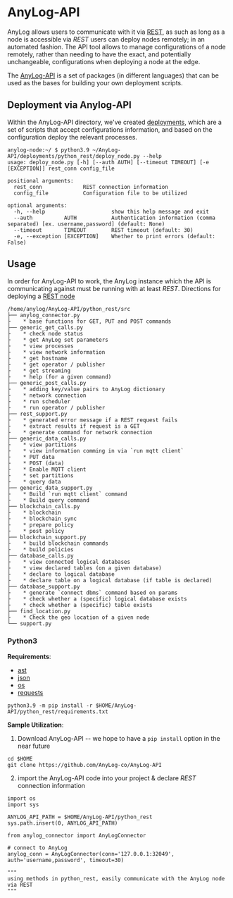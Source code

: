 # AnyLog-API

AnyLog allows users to communicate with it via [REST](using%20rest.md), as such as long as a node is accessible via 
_REST_ users can deploy nodes remotely; in an automated fashion. The API tool allows to manage configurations of a node 
remotely, rather than needing to have the exact, and potentially unchangeable, configurations when deploying a node at 
the edge.

The [AnyLog-API](https://github.com/AnyLog-co/AnyLog-API) is a set of packages (in different languages) that can be used
as the bases for building your own deployment scripts. 

## Deployment via Anylog-API
Within the AnyLog-API directory, we've created [deployments](https://github.com/AnyLog-co/AnyLog-API/tree/main/deployments), 
which are a set of scripts that accept configurations information, and based on the configuration deploy the relevant
processes. 

```shell
anylog-node:~/ $ python3.9 ~/AnyLog-API/deployments/python_rest/deploy_node.py --help
usage: deploy_node.py [-h] [--auth AUTH] [--timeout TIMEOUT] [-e [EXCEPTION]] rest_conn config_file

positional arguments:
  rest_conn             REST connection information
  config_file           Configuration file to be utilized

optional arguments:
  -h, --help                     show this help message and exit
  --auth          AUTH           Authentication information (comma separated) [ex. username,password] (default: None)
  --timeout       TIMEOUT        REST timeout (default: 30)
  -e, --exception [EXCEPTION]    Whether to print errors (default: False)
```


## Usage
In order for AnyLog-API to work, the AnyLog instance which the API is communicating against must be running with at least
_REST_. Directions for deploying a [REST node](deployments/Docker-old/rest_node.md)

```shell
/home/anylog/AnyLog-API/python_rest/src
├── anylog_connector.py 
├    * base functions for GET, PUT and POST commands
├── generic_get_calls.py
├    * check node status 
├    * get AnyLog set parameters
├    * view processes
├    * view network information 
├    * get hostname 
├    * get operator / publisher 
├    * get streaming 
├    * help (for a given command) 
├── generic_post_calls.py
├    * adding key/value pairs to AnyLog dictionary
├    * network connection
├    * run scheduler 
├    * run operator / publisher
├── rest_support.py
├    * generated error message if a REST request fails 
├    * extract results if request is a GET 
├    * generate command for network connection
├── generic_data_calls.py
├    * view partitions
├    * view information comming in via `run mqtt client`
├    * PUT data 
├    * POST (data)
├    * Enable MQTT client 
├    * set partitions
├    * query data  
├── generic_data_support.py
├    * Build `run mqtt client` command
├    * Build query command 
├── blockchain_calls.py
├    * blockchain   
├    * blockchain sync
├    * prepare policy 
├    * post policy
├── blockchain_support.py
├    * build blockchain commands   
├    * build policies 
├── database_calls.py
├    * view connected logical databases
├    * view declared tables (on a given database)
├    * declare to logical database 
├    * declare table on a logical database (if table is declared)
├── database_support.py
├    * generate `connect dbms` command based on params 
├    * check whether a (specific) logical database exists 
├    * check whether a (specific) table exists  
├── find_location.py
├    * Check the geo location of a given node
└── support.py

```

### Python3
**Requirements**: 
* [ast](https://docs.python.org/3/library/ast.html)
* [json](https://docs.python.org/3/library/json.html?highlight=json#module-json)
* [os](https://docs.python.org/3/library/os.html?highlight=os#module-os)
* [requests](https://pypi.org/project/requests/)

```shell
python3.9 -m pip install -r $HOME/AnyLog-API/python_rest/requirements.txt
```
 
**Sample Utilization**: 
1. Download AnyLog-API -- we hope to have a `pip install` option in the near future 
```shell
cd $HOME
git clone https://github.com/AnyLog-co/AnyLog-API
```

2. import the AnyLog-API code into your project & declare _REST_ connection information
```pyhon
import os
import sys

ANYLOG_API_PATH = $HOME/AnyLog-API/python_rest 
sys.path.insert(0, ANYLOG_API_PATH)

from anylog_connector import AnyLogConnector

# connect to AnyLog 
anylog_conn = AnyLogConnector(conn='127.0.0.1:32049', auth='username,password', timeout=30)

"""
using methods in python_rest, easily communicate with the AnyLog node via REST 
"""
```

